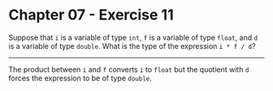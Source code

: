 # Chapter 07 - Exercise 11

Suppose that `i` is a variable of type `int`, `f` is a variable of type `float`,
and `d` is a variable of type `double`.  What is the type of the expression `i *
f / d`?

---

The product between `i` and `f` converts `i` to `float` but the quotient with
`d` forces the expression to be of type `double`.
